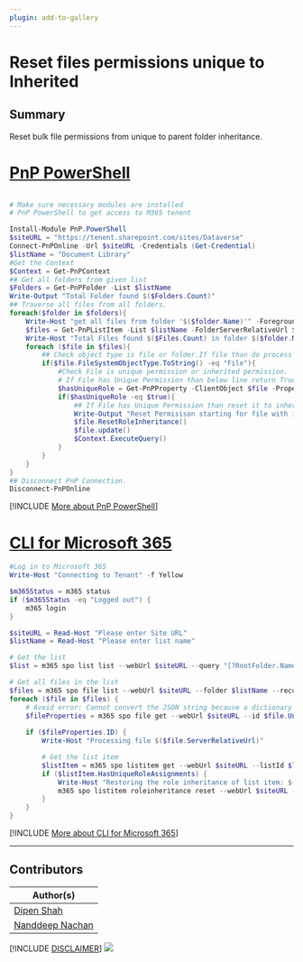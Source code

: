 ```yaml
---
plugin: add-to-gallery
---
```


# Reset files permissions unique to Inherited

## Summary
Reset bulk file permissions  from unique to parent folder inheritance.

# [PnP PowerShell](#tab/pnpps)
```powershell

# Make sure necessary modules are installed
# PnP PowerShell to get access to M365 tenent

Install-Module PnP.PowerShell
$siteURL = "https://tenent.sharepoint.com/sites/Dataverse"
Connect-PnPOnline -Url $siteURL -Credentials (Get-Credential)
$listName = "Document Library"
#Get the Context
$Context = Get-PnPContext
## Get all folders from given list
$Folders = Get-PnPFolder -List $listName
Write-Output "Total Folder found $($Folders.Count)"
## Traverse all files from all folders.
foreach($folder in $folders){
    Write-Host "get all files from folder '$($folder.Name)'" -ForegroundColor DarkGreen
    $files = Get-PnPListItem -List $listName -FolderServerRelativeUrl $folder.ServerRelativeUrl
    Write-Host "Total Files found $($Files.Count) in folder $($folder.Name)" -ForegroundColor DarkGreen
    foreach ($file in $files){
        ## Check object type is file or folder.If file than do process else do nothing.
        if($file.FileSystemObjectType.ToString() -eq "File"){
            #Check File is unique permission or inherited permission.
            # If File has Unique Permission than below line return True else False
            $hasUniqueRole = Get-PnPProperty -ClientObject $file -Property HasUniqueRoleAssignments
            if($hasUniqueRole -eq $true){
                ## If File has Unique Permission than reset it to inherited permission from parent folder.
                Write-Output "Reset Permisison starting for file with id $($file.Id)" -ForegroundColor DarkGreen
                $file.ResetRoleInheritance()
                $file.update()
                $Context.ExecuteQuery()
            }
        }
    }
}
## Disconnect PnP Connection.
Disconnect-PnPOnline
```
[!INCLUDE [More about PnP PowerShell](../../docfx/includes/MORE-PNPPS.md)]


# [CLI for Microsoft 365](#tab/cli-m365-ps)
```powershell
#Log in to Microsoft 365
Write-Host "Connecting to Tenant" -f Yellow

$m365Status = m365 status
if ($m365Status -eq "Logged out") {
    m365 login
}

$siteURL = Read-Host "Please enter Site URL"
$listName = Read-Host "Please enter list name"

# Get the list
$list = m365 spo list list --webUrl $siteURL --query "[?RootFolder.Name == '$listName']" --output json | ConvertFrom-Json

# Get all files in the list
$files = m365 spo file list --webUrl $siteURL --folder $listName --recursive --output json | ConvertFrom-Json
foreach ($file in $files) {
    # Avoid error: Cannot convert the JSON string because a dictionary that was converted from the string contains the duplicated keys 'Id' and 'ID'
    $fileProperties = m365 spo file get --webUrl $siteURL --id $file.UniqueId --asListItem --output json | ForEach-Object { $_.replace("Id", "_Id") } | ConvertFrom-Json
    
    if ($fileProperties.ID) {
        Write-Host "Processing file $($file.ServerRelativeUrl)"

        # Get the list item
        $listItem = m365 spo listitem get --webUrl $siteURL --listId $list.Id --id $fileProperties.ID --properties "HasUniqueRoleAssignments" | ConvertFrom-Json
        if ($listItem.HasUniqueRoleAssignments) {
            Write-Host "Restoring the role inheritance of list item: $($file.ServerRelativeUrl)"
            m365 spo listitem roleinheritance reset --webUrl $siteURL --listItemId $fileProperties.ID --listId $list.Id
        }
    }
}
```
[!INCLUDE [More about CLI for Microsoft 365](../../docfx/includes/MORE-CLIM365.md)]
***

## Contributors

| Author(s) |
|-----------|
| [Dipen Shah](https://github.com/dips365) |
| [Nanddeep Nachan](https://github.com/nanddeepn) |


[!INCLUDE [DISCLAIMER](../../docfx/includes/DISCLAIMER.md)]
<img src="https://pnptelemetry.azurewebsites.net/script-samples/scripts/reset-files-permission-unique-to-inherited" aria-hidden="true" />
